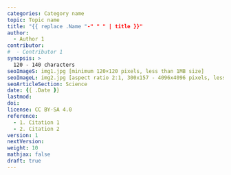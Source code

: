 ```yaml
---
categories: Category name
topic: Topic name
title: "{{ replace .Name "-" " " | title }}"
author:
  - Author 1
contributor:
#  - Contributor 1
synopsis: >
  120 - 140 characters
seoImageS: img1.jpg [minimum 120×120 pixels, less than 1MB size]
seoImageL: img2.jpg [aspect ratio 2:1, 300x157 - 4096x4096 pixels, less than 5MB size]
seoArticleSection: Science
date: {{ .Date }}
lastmod:
doi:
license: CC BY-SA 4.0
reference:
  - 1. Citation 1
  - 2. Citation 2
version: 1
nextVersion:
weight: 10
mathjax: false
draft: true
---
```

